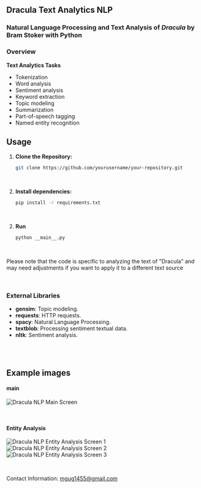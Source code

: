## Dracula Text Analytics NLP
### Natural Language Processing and Text Analysis of *Dracula* by Bram Stoker with Python

### Overview
**Text Analytics Tasks**
- Tokenization
- Word analysis
- Sentiment analysis
- Keyword extraction
- Topic modeling
- Summarization
- Part-of-speech tagging
- Named entity recognition

## Usage

1. **Clone the Repository:**
   ```bash
   git clone https://github.com/yourusername/your-repository.git

<br>

2. **Install dependencies:**
   ```bash
   pip install -r requirements.txt

<br>

2. **Run**
   ```bash
   python __main__.py

<br>

Please note that the code is specific to analyzing the text of "Dracula" and may need adjustments if you want to apply it to a different text source

<br>

### External Libraries
- **gensim**: Topic modeling.
- **requests**: HTTP requests.
- **spacy**: Natural Language Processing.
- **textblob**: Processing sentiment textual data.
- **nltk**: Sentiment analysis.

  
<br>
<br>

## **Example images**

#### __main__
![Dracula NLP Main Screen](/assets/img/main_dracula.png)

<br>

#### Entity Analysis
![Dracula NLP Entity Analysis Screen 1](/assets/img/entities-by-type_dracula_1.png)
![Dracula NLP Entity Analysis Screen 2](/assets/img/entities-by-type_dracula_2.png)
![Dracula NLP Entity Analysis Screen 3](/assets/img/entities-by-type_dracula_3.png)

<br>

Contact Information: [mgug1455@gmail.com](mailto:mgug1455@gmail.com)
